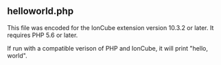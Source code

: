 helloworld.php
--------------

This file was encoded for the IonCube extension version 10.3.2 or later. It requires PHP 5.6 or later.

If run with a compatible verison of PHP and IonCube, it will print "hello, world".
